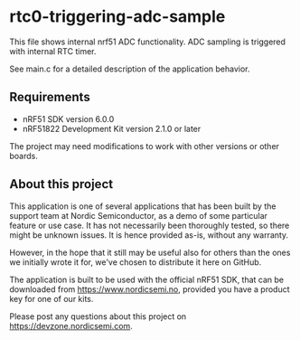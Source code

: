 rtc0-triggering-adc-sample
==================

 This file shows internal nrf51 ADC functionality. ADC sampling is triggered with internal RTC timer.

 See main.c for a detailed description of the application behavior. 
 
Requirements
------------
- nRF51 SDK version 6.0.0
- nRF51822 Development Kit version 2.1.0 or later

The project may need modifications to work with other versions or other boards. 

About this project
------------------
This application is one of several applications that has been built by the support team at Nordic Semiconductor, as a demo of some particular feature or use case. It has not necessarily been thoroughly tested, so there might be unknown issues. It is hence provided as-is, without any warranty. 

However, in the hope that it still may be useful also for others than the ones we initially wrote it for, we've chosen to distribute it here on GitHub. 

The application is built to be used with the official nRF51 SDK, that can be downloaded from https://www.nordicsemi.no, provided you have a product key for one of our kits.

Please post any questions about this project on https://devzone.nordicsemi.com.

